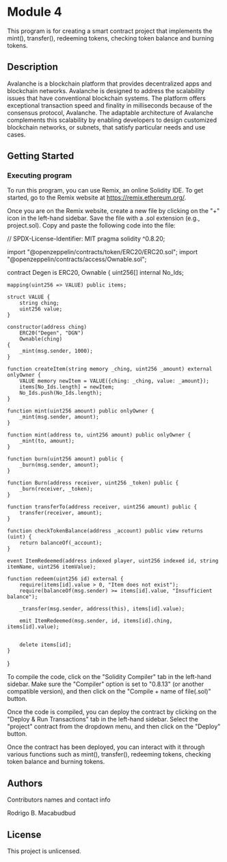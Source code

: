 # Module 4

This program is for creating a smart contract project that implements the mint(), transfer(), redeeming tokens, checking token balance and burning tokens.

## Description

Avalanche is a blockchain platform that provides decentralized apps and blockchain networks. Avalanche is designed to address the scalability issues that have conventional blockchain systems. The platform offers exceptional transaction speed and finality in milliseconds because of the consensus protocol, Avalanche. The adaptable architecture of Avalanche complements this scalability by enabling developers to design customized blockchain networks, or subnets, that satisfy particular needs and use cases. 

## Getting Started

### Executing program

To run this program, you can use Remix, an online Solidity IDE. To get started, go to the Remix website at https://remix.ethereum.org/.

Once you are on the Remix website, create a new file by clicking on the "+" icon in the left-hand sidebar. Save the file with a .sol extension (e.g., project.sol). Copy and paste the following code into the file:

// SPDX-License-Identifier: MIT
pragma solidity ^0.8.20;

import "@openzeppelin/contracts/token/ERC20/ERC20.sol";
import "@openzeppelin/contracts/access/Ownable.sol";

contract Degen is ERC20, Ownable {
    uint256[] internal No_Ids;

    mapping(uint256 => VALUE) public items;

    struct VALUE {
        string ching;
        uint256 value;
    }

    constructor(address ching)
        ERC20("Degen", "DGN")
        Ownable(ching)
    {
        _mint(msg.sender, 1000);
    }

    function createItem(string memory _ching, uint256 _amount) external onlyOwner {
        VALUE memory newItem = VALUE({ching: _ching, value: _amount});
        items[No_Ids.length] = newItem;
        No_Ids.push(No_Ids.length);
    }

    function mint(uint256 amount) public onlyOwner {
        _mint(msg.sender, amount);
    }

    function mint(address to, uint256 amount) public onlyOwner {
        _mint(to, amount);
    }

    function burn(uint256 amount) public {
        _burn(msg.sender, amount);
    }

    function Burn(address receiver, uint256 _token) public {
        _burn(receiver, _token);
    }

    function transferTo(address receiver, uint256 amount) public {
        transfer(receiver, amount);
    }

    function checkTokenBalance(address _account) public view returns (uint) {
        return balanceOf(_account);
    }

    event ItemRedeemed(address indexed player, uint256 indexed id, string itemName, uint256 itemValue);

    function redeem(uint256 id) external {
        require(items[id].value > 0, "Item does not exist");
        require(balanceOf(msg.sender) >= items[id].value, "Insufficient balance");

        _transfer(msg.sender, address(this), items[id].value);

        emit ItemRedeemed(msg.sender, id, items[id].ching, items[id].value);


        delete items[id];
    }
}




To compile the code, click on the "Solidity Compiler" tab in the left-hand sidebar. Make sure the "Compiler" option is set to "0.8.13" (or another compatible version), and then click on the "Compile + name of file(.sol)" button.

Once the code is compiled, you can deploy the contract by clicking on the "Deploy & Run Transactions" tab in the left-hand sidebar. Select the "project" contract from the dropdown menu, and then click on the "Deploy" button.

Once the contract has been deployed, you can interact with it through various functions such as mint(), transfer(), redeeming tokens, checking token balance and burning tokens.

## Authors

Contributors names and contact info

Rodrigo B. Macabudbud


## License

This project is unlicensed.
